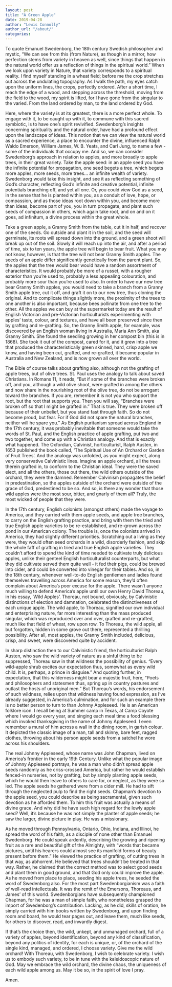```yaml
---
layout: post
title: "A Green Apple"
date: 2019-04-28
author: "Lewis Connolly"
author_url: "/about/"
categories:
---
```


To quote Emanuel Swedenborg, the 18th century Swedish philosopher and mystic, “We can see from this (from Nature), as though in a mirror, how perfection stems from variety in heaven as well, since things that happen in the natural world offer us a reflection of things in the spiritual world.” When we look upon variety in Nature, that variety corresponds to a spiritual reality. I find myself standing in a wheat field; before me the crop stretches out across the undulating topography. As I walk the path, my eyes catch upon the uniform lines, the crops, perfectly ordered. After a short time, I reach the edge of a wood, and stepping across the threshold, moving from the field to the wood, my spirit is lifted, for I have gone from the singular to the varied. From the land ordered by man, to the land ordered by God.

Here, where the variety is at its greatest, there is a more perfect whole. To engage with it, to be caught up with it, to commune with this sacred symbiotic, is to have one’s spirit revivified. Swedenborg’s insights concerning spirituality and the natural order, have had a profound effect upon the landscape of ideas. This notion that we can view the natural world as a sacred experience, a place to encounter the divine, influenced Ralph Waldo Emerson, William James, W. B. Yeats, and Carl Jung, to name a few - some of the individuals that occupy me. And so, we can consider Swedenborg’s approach in relation to apples, and more broadly to apple trees, in their great variety. Take the apple seed: in an apple seed you have the infinite potential for propagation, one seed begets a tree, which begets more apples, more seeds, more trees… an infinite wealth of variety. Swedenborg would take this insight, and see it as reflecting something of God’s character, reflecting God’s infinite and creative potential, infinite potentials branching off, and yet all one. Or, you could view God as a seed, in the sense that he is planted within you, as a conduit of love, hope, or compassion, and as those ideas root down within you, and become more than ideas, become part of you, you in turn propagate, and plant such seeds of compassion in others, which again take root, and on and on it goes, ad infinitum, a divine process within the great whole.

Take a green apple, a Granny Smith from the table, cut it in half, and recover one of the seeds. Go outside and plant it in the soil, and the seed will germinate, its roots will spread down into the ground, and a green shoot will break up out of the soil. Slowly it will reach up into the air, and after a period of time, six to ten years, the apple tree will begin to bear fruit. What you may not know, however, is that the tree will not bear Granny Smith apples. The seeds of an apple differ significantly genetically from the parent plant. So, the apples that the tree would bear would have a random assortment of characteristics. It would probably be more of a russet, with a rougher exterior than you’re used to, probably a less appealing colouration, and probably more sour than you’re used to also. In order to have our new tree bear Granny Smith apples, you would need to take a branch from a Granny Smith apple tree, cut it off, and graft it on to our new tree, thus cloning the original. And to complicate things slightly more, the proximity of the trees to one another is also important, because bees pollinate from one tree to the other. All the apples we can buy at the supermarket today are the result of English Victorian and pre-Victorian horticulturists experimenting with apples’ taste, colour, and textures, and have all been preserved since then by grafting and re-grafting. So, the Granny Smith apple, for example, was discovered by an English woman living in Australia, Maria Ann Smith, aka Granny Smith. She found the seedling growing in her compost bin (this is in 1868). She took it out of the compost, cared for it, and it grew into a tree that produced the characteristically green skinned, hard, crisp apple we know, and having been cut, grafted, and re-grafted, it became popular in Australia and New Zealand, and is now grown all over the world.

The Bible of course talks about grafting also, although not the grafting of apple trees, but of olive trees. St. Paul uses the analogy to talk about saved Christians. In Romans 11, it reads, “But if some of the branches were broken off, and you, although a wild olive shoot, were grafted in among the others and now share in the nourishing root of the olive tree, do not be arrogant toward the branches. If you are, remember it is not you who support the root, but the root that supports you. Then you will say, “Branches were broken off so that I might be grafted in.” That is true. They were broken off because of their unbelief, but you stand fast through faith. So do not become proud, but fear. For if God did not spare the natural branches, neither will he spare you.” As English puritanism spread across England in the 17th century, it was probably inevitable that someone would take the words of St. Paul, and the English practice of apple grafting, put two and two together, and come up with a Christian analogy. And that is exactly what happened. The Oxfordian, Calvinist, horticulturist, Ralph Austen, in 1653 published the book called, ‘The Spiritual Use of An Orchard or Garden of Fruit Trees’. And the analogy was unfolded, as you might expect, along very conservative Calvinistic lines. Imagine an apple orchard, all the trees therein grafted in, to conform to the Christian ideal. They were the saved elect, and all the others, those out there, the wild others outside of the orchard, they were the damned. Remember Calvinism propagates the belief in predestination, so the apples outside of the orchard were outside of the grace of God, predestined to be so. And so, is there any wonder that those wild apples were the most sour, bitter, and gnarly of them all? Truly, the most wicked of people that they were.

In the 17th century, English colonists (amongst others) made the voyage to America, and they carried with them apple seeds, and apple tree branches, to carry on the English grafting practice, and bring with them the tried and true English apple varieties to be re-established, and re-grown across the pond in our American colony. The trouble is, once the colonists arrived in America, they had slightly different priorities. Scratching out a living as they were, they would often seed orchards in a wild, disorderly fashion, and skip the whole faff of grafting in tried and true English apple varieties. They couldn’t afford to spend the kind of time needed to cultivate truly delicious apples, unlike their genteel English horticulturalist counterparts, but what they did cultivate served them quite well - it fed their pigs, could be brewed into cider, and could be converted into vinegar for their tables. And so, in the 18th century, whenever well-to-do English gentlemen and ladies found themselves travelling across America for some reason, they’d often complain about America’s poor excuse for the apple. There wasn’t anyone much willing to defend America’s apple until our own Henry David Thoreau, in his essay, ‘Wild Apples’. Thoreau, not bound, obviously, by Calvinistic distinctions of election and damnation, celebrated the distinctiveness of each unique apple. The wild apple, to Thoreau, signified our own individual and enterprising nature, far more interesting than the mass produced singular, which was reproduced over and over, grafted and re-grafted, much like that field of wheat, row upon row. To Thoreau, the wild apple, all but forgotten, hidden in some grove out there, represented a thrilling possibility. After all, most apples, the Granny Smith included, delicious, crisp, and sweet, were discovered quite by accident.

In sharp distinction then to our Calvinistic friend, the horticulturist Ralph Austen, who saw the wild variety of nature as a sinful thing to be suppressed, Thoreau saw in that wildness the possibility of genius. “Every wild-apple shrub excites our expectation thus, somewhat as every wild child. It is, perhaps, a prince in disguise.” And quoting further, in expectation, that this wilderness might bear a majestic fruit, here, “Poets and philosophers and statesmen thus, spring up in country pastures and outlast the hosts of unoriginal men.” But Thoreau’s words, his endorsement of such wildness, relies upon that wildness having found expression, as I’ve already suggested, in America’s culmination, and for such an example there is no better person to turn to than Johnny Appleseed. He is an American folklore icon. I recall being at Summer camp in Texas, at Camp Coyote where I would go every year, and singing each meal time a food blessing which invoked thanksgiving in the name of Johnny Appleseed. I even remember a mural of him across a wall in the dining room, in garish colour. It depicted the classic image of a man, tall and skinny, bare feet, ragged clothes, throwing about his person apple seeds from a satchel he wore across his shoulders.

The real Johnny Appleseed, whose name was John Chapman, lived on America’s frontier in the early 19th Century. Unlike what the popular image of Johnny Appleseed portrays, he was a man who didn’t spread apple seeds randomly as he criss-crossed America, but rather he would establish fenced-in nurseries, not by grafting, but by simply planting apple seeds, which he would then leave to others to care for, or neglect, as they were so led. The apple seeds he gathered were from a cider mill. He had to sift through the neglected pulp to find the right seeds. Chapman’s devotion to the apple seed, you could describe as being sacramental, given such devotion as he afforded them. To him this fruit was actually a means of divine grace. And why did he have such high regard for the lowly apple seed? Well, it’s because he was not simply the planter of apple seeds; he saw the larger, divine picture in play. He was a missionary.

As he moved through Pennsylvania, Ontario, Ohio, Indiana, and Illinoi, he spread the word of his faith, as a disciple of none other than Emanuel Swedenborg. He could speak ardently, describing the growing and ripening fruit as a rare and beautiful gift of the Almighty, with “words that became pictures, until his hearers could almost see its manifold forms of beauty present before them.” He viewed the practice of grafting, of cutting trees in that way, as abhorrent. He believed that trees shouldn’t be treated in that way. Rather, he claimed that the correct method was to select good seeds and plant them in good ground, and that God only could improve the apple. As he moved from place to place, seeding his apple trees, he seeded the word of Swedenborg also. For the most part Swedenborgianism was a faith of well-read intellectuals. It was the remit of the Emersons, Thoreaus, and James’ of this world. Swedenborgians have subsequently championed Chapman, for he was a man of simple faith, who nonetheless grasped the import of Swedenborg’s contribution. Lacking, as he did, skills of oration, he simply carried with him books written by Swedenborg, and upon finding room and board, he would tear pages out, and leave them, much like seeds, for others to discover, read, and inwardly digest.

If that’s the choice then, the wild, unkept, and unmanaged orchard, full of a variety of apples, beyond identification, beyond any kind of classification, beyond any politics of identity, for each is unique, or, of the orchard of the single kind, managed, and ordered, I choose variety. Give me the wild orchard! With Thoreau, with Swedenborg, I wish to celebrate variety. I wish us to embody such variety, to be in tune with the kaleidoscopic nature of God. May we embrace the wild orchard, the divine chaos, the uniqueness of each wild apple among us. May it be so, in the spirit of love I pray.

Amen.